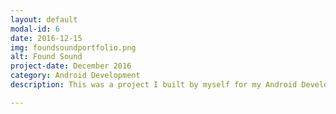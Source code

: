 ```yaml
---
layout: default
modal-id: 6
date: 2016-12-15
img: foundsoundportfolio.png
alt: Found Sound
project-date: December 2016
category: Android Development
description: This was a project I built by myself for my Android Development Immersive course at General Assembaly. It's an app that allows you to record music to be locked at real-world locations you're at. It uses Google Maps API, Firebase Auth, Storage, Realtime Database, and GeoFire. Download it on the Google Play store!

---
```

